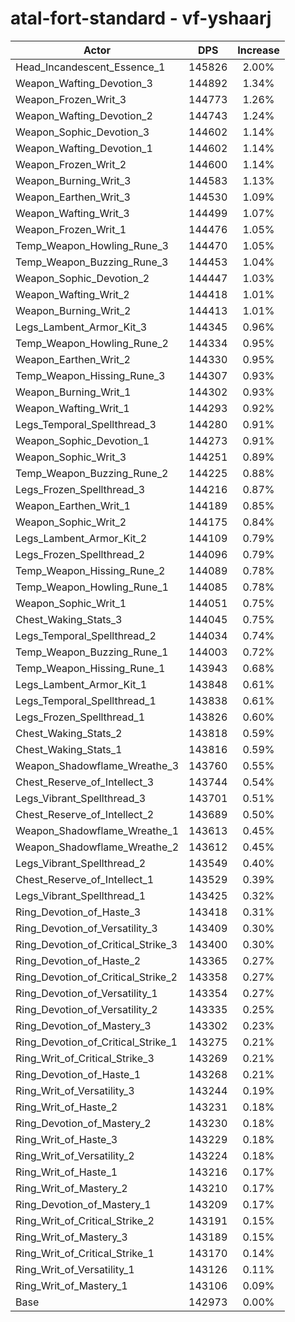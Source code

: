 # atal-fort-standard - vf-yshaarj
| Actor | DPS | Increase |
|---|:---:|:---:|
|Head_Incandescent_Essence_1|145826|2.00%|
|Weapon_Wafting_Devotion_3|144892|1.34%|
|Weapon_Frozen_Writ_3|144773|1.26%|
|Weapon_Wafting_Devotion_2|144743|1.24%|
|Weapon_Sophic_Devotion_3|144602|1.14%|
|Weapon_Wafting_Devotion_1|144602|1.14%|
|Weapon_Frozen_Writ_2|144600|1.14%|
|Weapon_Burning_Writ_3|144583|1.13%|
|Weapon_Earthen_Writ_3|144530|1.09%|
|Weapon_Wafting_Writ_3|144499|1.07%|
|Weapon_Frozen_Writ_1|144476|1.05%|
|Temp_Weapon_Howling_Rune_3|144470|1.05%|
|Temp_Weapon_Buzzing_Rune_3|144453|1.04%|
|Weapon_Sophic_Devotion_2|144447|1.03%|
|Weapon_Wafting_Writ_2|144418|1.01%|
|Weapon_Burning_Writ_2|144413|1.01%|
|Legs_Lambent_Armor_Kit_3|144345|0.96%|
|Temp_Weapon_Howling_Rune_2|144334|0.95%|
|Weapon_Earthen_Writ_2|144330|0.95%|
|Temp_Weapon_Hissing_Rune_3|144307|0.93%|
|Weapon_Burning_Writ_1|144302|0.93%|
|Weapon_Wafting_Writ_1|144293|0.92%|
|Legs_Temporal_Spellthread_3|144280|0.91%|
|Weapon_Sophic_Devotion_1|144273|0.91%|
|Weapon_Sophic_Writ_3|144251|0.89%|
|Temp_Weapon_Buzzing_Rune_2|144225|0.88%|
|Legs_Frozen_Spellthread_3|144216|0.87%|
|Weapon_Earthen_Writ_1|144189|0.85%|
|Weapon_Sophic_Writ_2|144175|0.84%|
|Legs_Lambent_Armor_Kit_2|144109|0.79%|
|Legs_Frozen_Spellthread_2|144096|0.79%|
|Temp_Weapon_Hissing_Rune_2|144089|0.78%|
|Temp_Weapon_Howling_Rune_1|144085|0.78%|
|Weapon_Sophic_Writ_1|144051|0.75%|
|Chest_Waking_Stats_3|144045|0.75%|
|Legs_Temporal_Spellthread_2|144034|0.74%|
|Temp_Weapon_Buzzing_Rune_1|144003|0.72%|
|Temp_Weapon_Hissing_Rune_1|143943|0.68%|
|Legs_Lambent_Armor_Kit_1|143848|0.61%|
|Legs_Temporal_Spellthread_1|143838|0.61%|
|Legs_Frozen_Spellthread_1|143826|0.60%|
|Chest_Waking_Stats_2|143818|0.59%|
|Chest_Waking_Stats_1|143816|0.59%|
|Weapon_Shadowflame_Wreathe_3|143760|0.55%|
|Chest_Reserve_of_Intellect_3|143744|0.54%|
|Legs_Vibrant_Spellthread_3|143701|0.51%|
|Chest_Reserve_of_Intellect_2|143689|0.50%|
|Weapon_Shadowflame_Wreathe_1|143613|0.45%|
|Weapon_Shadowflame_Wreathe_2|143612|0.45%|
|Legs_Vibrant_Spellthread_2|143549|0.40%|
|Chest_Reserve_of_Intellect_1|143529|0.39%|
|Legs_Vibrant_Spellthread_1|143425|0.32%|
|Ring_Devotion_of_Haste_3|143418|0.31%|
|Ring_Devotion_of_Versatility_3|143409|0.30%|
|Ring_Devotion_of_Critical_Strike_3|143400|0.30%|
|Ring_Devotion_of_Haste_2|143365|0.27%|
|Ring_Devotion_of_Critical_Strike_2|143358|0.27%|
|Ring_Devotion_of_Versatility_1|143354|0.27%|
|Ring_Devotion_of_Versatility_2|143335|0.25%|
|Ring_Devotion_of_Mastery_3|143302|0.23%|
|Ring_Devotion_of_Critical_Strike_1|143275|0.21%|
|Ring_Writ_of_Critical_Strike_3|143269|0.21%|
|Ring_Devotion_of_Haste_1|143268|0.21%|
|Ring_Writ_of_Versatility_3|143244|0.19%|
|Ring_Writ_of_Haste_2|143231|0.18%|
|Ring_Devotion_of_Mastery_2|143230|0.18%|
|Ring_Writ_of_Haste_3|143229|0.18%|
|Ring_Writ_of_Versatility_2|143224|0.18%|
|Ring_Writ_of_Haste_1|143216|0.17%|
|Ring_Writ_of_Mastery_2|143210|0.17%|
|Ring_Devotion_of_Mastery_1|143209|0.17%|
|Ring_Writ_of_Critical_Strike_2|143191|0.15%|
|Ring_Writ_of_Mastery_3|143189|0.15%|
|Ring_Writ_of_Critical_Strike_1|143170|0.14%|
|Ring_Writ_of_Versatility_1|143126|0.11%|
|Ring_Writ_of_Mastery_1|143106|0.09%|
|Base|142973|0.00%|
